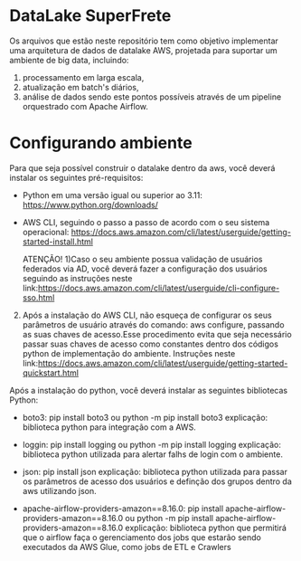 # DataLake SuperFrete
Os arquivos que estão neste repositório tem como objetivo implementar uma arquitetura de dados de datalake AWS, projetada para suportar um ambiente de big data, incluindo:
  1) processamento em larga escala, 
  2) atualização em batch's diários, 
  3) análise de dados
sendo este pontos possíveis através de um pipeline orquestrado com Apache Airflow.

# Configurando ambiente
Para que seja possível construir o datalake dentro da aws, você deverá instalar os seguintes pré-requisitos:
  - Python em uma versão igual ou superior ao 3.11: https://www.python.org/downloads/
  - AWS CLI, seguindo o passo a passo de acordo com o seu sistema operacional: https://docs.aws.amazon.com/cli/latest/userguide/getting-started-install.html

    ATENÇÃO!
1)Caso o seu ambiente possua validação de usuários federados via AD, você deverá fazer a configuração dos usuários seguindo as instruções neste link:https://docs.aws.amazon.com/cli/latest/userguide/cli-configure-sso.html
2) Após a instalação do AWS CLI, não esqueça de configurar os seus parâmetros de usuário através do comando: aws configure, passando as suas chaves de acesso.Esse procedimento evita que seja necessário passar suas chaves de acesso como constantes dentro dos códigos python de implementação do ambiente. Instruções neste link:https://docs.aws.amazon.com/cli/latest/userguide/getting-started-quickstart.html
   
Após a instalação do python, você deverá instalar as seguintes bibliotecas Python: 
  - boto3: pip install boto3 ou python -m pip install boto3
    explicação: biblioteca python para integração com a AWS.
    
  - loggin: pip install logging ou python -m pip install logging
    explicação: biblioteca python utilizada para alertar falhs de login com o ambiente.
    
  - json: pip install json
    explicação: biblioteca python utilizada para passar os parâmetros de acesso dos usuários e definção dos grupos dentro da aws utilizando json.

  - apache-airflow-providers-amazon==8.16.0: pip install apache-airflow-providers-amazon==8.16.0 ou python -m pip install apache-airflow-providers-amazon==8.16.0
    explicação: biblioteca python que permitirá que o airflow faça o gerenciamento dos jobs que estarão sendo executados da AWS Glue, como jobs de ETL e Crawlers

    
